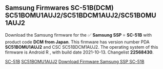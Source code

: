<h2>Samsung Firmwares SC-51B(DCM) SC51BOMU1AUJ2/SC51BDCM1AUJ2/SC51BOMU1AUJ2</h2>
Download the Samsung firmware for the ✅ <strong>Samsung SSP </strong> ⭐ <strong>SC-51B</strong> with product code <strong>DCM</strong> <strong> from Japan</strong>. This firmware has version number PDA <strong>SC51BOMU1AUJ2</strong> and CSC SC51BDCM1AUJ2. The operating system of this firmware is Android R , with build date 2021-10-13. Changelist <strong>22568430</strong>.


[SC-51B](https://samfirm.shop/samsung/model/SC-51B)
[SC51BOMU1AUJ2](https://samfirm.shop/samsung/pda/SC51BOMU1AUJ2)
[Download Firmware Samsung SSP SC-51B](https://samfirm.shop/samsung/firmware/475506)
